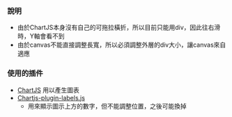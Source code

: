 

### 說明


- 由於ChartJS本身沒有自己的可拖拉橫折，所以目前只能用div，因此往右滑時，Y軸會看不到
- 由於canvas不能直接調整長寬，所以必須調整外層的div大小，讓canvas來自適應

### 使用的插件

- [ChartJS](https://cdnjs.cloudflare.com/ajax/libs/Chart.js/2.7.0/Chart.min.js) 用以產生圖表
- [Chartjs-plugin-labels.js](https://cdn.jsdelivr.net/gh/emn178/chartjs-plugin-labels/src/chartjs-plugin-labels.js) 
  - 用來顯示圖示上方的數字，但不能調整位置，之後可能換掉
